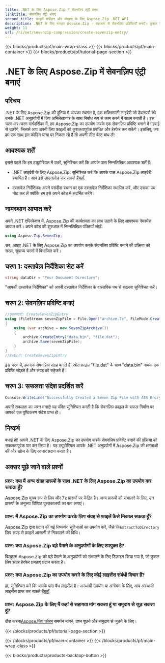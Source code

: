 ```yaml
---
title: .NET के लिए Aspose.Zip में सेवनज़िप एंट्री बनाएं
linktitle: सेवनज़िप एंट्री बनाएं
second_title: फ़ाइलें संपीड़न और संग्रहण के लिए Aspose.Zip .NET API
description: .NET के लिए मास्टर Aspose.Zip - सहजता से सेवनज़िप प्रविष्टियाँ बनाएँ। कुशल ज़िप संग्रह हेरफेर के साथ अपने .NET अनुप्रयोगों को बेहतर बनाएं।
weight: 11
url: /hi/net/sevenzip-compression/create-sevenzip-entry/
---
```


{{< blocks/products/pf/main-wrap-class >}}
{{< blocks/products/pf/main-container >}}
{{< blocks/products/pf/tutorial-page-section >}}

# .NET के लिए Aspose.Zip में सेवनज़िप एंट्री बनाएं


## परिचय

.NET के लिए Aspose.Zip की दुनिया में आपका स्वागत है, एक शक्तिशाली लाइब्रेरी जो डेवलपर्स को उनके .NET अनुप्रयोगों में ज़िप अभिलेखागार के साथ निर्बाध रूप से काम करने में सक्षम बनाती है। इस चरण-दर-चरण मार्गदर्शिका में, हम Aspose.Zip का उपयोग करके एक सेवनज़िप प्रविष्टि बनाने में गहराई से उतरेंगे, जिससे आप अपनी ज़िप फ़ाइलों को कुशलतापूर्वक प्रबंधित और हेरफेर कर सकेंगे। इसलिए, जब हम एक साथ इस कोडिंग यात्रा पर निकल रहे हैं तो अपनी सीट बेल्ट बांध लें!

## आवश्यक शर्तें

इससे पहले कि हम ट्यूटोरियल में उतरें, सुनिश्चित करें कि आपके पास निम्नलिखित आवश्यक शर्तें हैं:

-  .NET लाइब्रेरी के लिए Aspose.Zip: सुनिश्चित करें कि आपके पास Aspose.Zip लाइब्रेरी स्थापित है। आप इसे डाउनलोड कर सकते हैं[यहाँ](https://releases.aspose.com/zip/net/).

- दस्तावेज़ निर्देशिका: अपने पसंदीदा स्थान पर एक दस्तावेज़ निर्देशिका स्थापित करें, और उसका पथ नोट कर लें क्योंकि हम इसे अपने कोड में संदर्भित करेंगे।

## नामस्थान आयात करें

अपने .NET एप्लिकेशन में, Aspose.Zip की कार्यक्षमता का लाभ उठाने के लिए आवश्यक नेमस्पेस आयात करें। अपने कोड की शुरुआत में निम्नलिखित पंक्तियाँ जोड़ें:

```csharp
using Aspose.Zip.SevenZip;
```

अब, आइए .NET के लिए Aspose.Zip का उपयोग करके सेवनज़िप प्रविष्टि बनाने की प्रक्रिया को सरल, सुपाच्य चरणों में विभाजित करें।

## चरण 1: दस्तावेज़ निर्देशिका सेट करें

```csharp
string dataDir = "Your Document Directory";
```

"आपकी दस्तावेज़ निर्देशिका" को अपनी दस्तावेज़ निर्देशिका के वास्तविक पथ से बदलना सुनिश्चित करें।

## चरण 2: सेवनज़िप प्रविष्टि बनाएं

```csharp
//एक्सस्टार्ट: CreateSevenZipEntry
using (FileStream sevenZipFile = File.Open("archive.7z", FileMode.Create))
{
    using (var archive = new SevenZipArchive())
    {
        archive.CreateEntry("data.bin", "file.dat");
        archive.Save(sevenZipFile);
    }
}
//ExEnd: CreateSevenZipEntry
```

इस चरण में, हम एक सेवनज़िप संग्रह बनाते हैं, स्रोत फ़ाइल "file.dat" के साथ "data.bin" नामक एक प्रविष्टि जोड़ते हैं और संग्रह को सहेजते हैं।

## चरण 3: सफलता संदेश प्रदर्शित करें

```csharp
Console.WriteLine("Successfully Created a Seven Zip File with AES Encryption Settings");
```

अपनी सफलता का जश्न मनाएं! यह पंक्ति सुनिश्चित करती है कि सेवनज़िप फ़ाइल के सफल निर्माण पर आपको एक पुष्टिकरण संदेश प्राप्त हो।

## निष्कर्ष

बधाई हो! आपने .NET के लिए Aspose.Zip का उपयोग करके सेवनज़िप प्रविष्टि बनाने की प्रक्रिया को सफलतापूर्वक पार कर लिया है। यह ट्यूटोरियल आपके .NET अनुप्रयोगों में Aspose.Zip की क्षमताओं की और खोज के लिए आधार प्रदान करता है।

## अक्सर पूछे जाने वाले प्रश्नों

### प्रश्न: क्या मैं अन्य संग्रह प्रारूपों के साथ .NET के लिए Aspose.Zip का उपयोग कर सकता हूँ?
Aspose.Zip मुख्य रूप से ज़िप और 7z प्रारूपों पर केंद्रित है। अन्य प्रारूपों को संभालने के लिए, उन प्रारूपों के अनुरूप विशिष्ट पुस्तकालयों का पता लगाएं।

### प्रश्न: मैं Aspose.Zip का उपयोग करके ज़िप संग्रह से फ़ाइलें कैसे निकाल सकता हूँ?
 Aspose.Zip द्वारा प्रदान की गई निष्कर्षण सुविधाओं का उपयोग करें, जैसे कि`ExtractToDirectory` ज़िप संग्रह से फ़ाइलें आसानी से निकालने की विधि।

### प्रश्न: क्या Aspose.Zip बड़े पैमाने के अनुप्रयोगों के लिए उपयुक्त है?
बिल्कुल! Aspose.Zip को बड़े पैमाने के अनुप्रयोगों को संभालने के लिए डिज़ाइन किया गया है, जो कुशल ज़िप संग्रह हेरफेर क्षमताएं प्रदान करता है।

### प्रश्न: क्या Aspose.Zip का उपयोग करने के लिए कोई लाइसेंस संबंधी विचार हैं?
 हां, सुनिश्चित करें कि आपके पास वैध लाइसेंस है। अस्थायी उपयोग या अन्वेषण के लिए, आप अस्थायी लाइसेंस प्राप्त कर सकते हैं[यहाँ](https://purchase.aspose.com/temporary-license/).

### प्रश्न: Aspose.Zip के लिए मैं कहां से सहायता मांग सकता हूं या समुदाय से जुड़ सकता हूं?
 दौरा करना[Aspose.ज़िप फोरम](https://forum.aspose.com/c/zip/37) समर्थन मांगने, प्रश्न पूछने और समुदाय से जुड़ने के लिए।

{{< /blocks/products/pf/tutorial-page-section >}}

{{< /blocks/products/pf/main-container >}}
{{< /blocks/products/pf/main-wrap-class >}}

{{< blocks/products/products-backtop-button >}}
